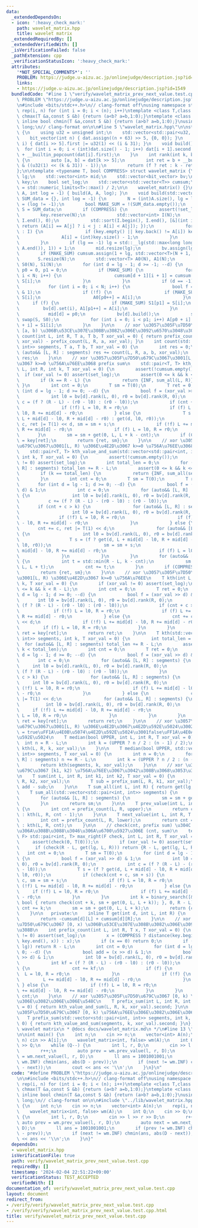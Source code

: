 ```yaml
---
data:
  _extendedDependsOn:
  - icon: ':heavy_check_mark:'
    path: wavelet_matrix.hpp
    title: wavelet matrix
  _extendedRequiredBy: []
  _extendedVerifiedWith: []
  _isVerificationFailed: false
  _pathExtension: cpp
  _verificationStatusIcon: ':heavy_check_mark:'
  attributes:
    '*NOT_SPECIAL_COMMENTS*': ''
    PROBLEM: https://judge.u-aizu.ac.jp/onlinejudge/description.jsp?id=1549
    links:
    - https://judge.u-aizu.ac.jp/onlinejudge/description.jsp?id=1549
  bundledCode: "#line 1 \"verify/wavelet_matrix_prev_next_value.test.cpp\"\n#define\
    \ PROBLEM \"https://judge.u-aizu.ac.jp/onlinejudge/description.jsp?id=1549\"\n\
    \n#include <bits/stdc++.h>\n// clang-format off\nusing namespace std;\n#define\
    \ rep(i, n) for (int i = 0; i < (n); i++)\ntemplate <class T,class S> inline bool\
    \ chmax(T &a,const S &b) {return (a<b? a=b,1:0);}\ntemplate <class T,class S>\
    \ inline bool chmin(T &a,const S &b) {return (a>b? a=b,1:0);}\nusing ll = long\
    \ long;\n// clang-format on\n\n#line 5 \"wavelet_matrix.hpp\"\n\nstruct bit_vector\
    \ {\n    using u32 = unsigned int;\n    std::vector<std::pair<u32, u32>> dat;\n\
    \    bit_vector(int n) { dat.assign((n + 63) >> 5, {0, 0}); }\n    void set(int\
    \ i) { dat[i >> 5].first |= u32(1) << (i & 31); }\n    void build() {\n      \
    \  for (int i = 0; i < (int)dat.size() - 1; i++) dat[i + 1].second = dat[i].second\
    \ + __builtin_popcount(dat[i].first);\n    }\n    int rank(int k, bool f = 1)\
    \ {\n        auto [a, b] = dat[k >> 5];\n        int ret = b + __builtin_popcount(a\
    \ & ((u32(1) << (k & 31)) - 1));\n        return (f ? ret : k - ret);\n    }\n\
    };\n\ntemplate <typename T, bool COMPRESS> struct wavelet_matrix {\n    int N,\
    \ lg;\n    std::vector<int> mid;\n    std::vector<bit_vector> bv;\n    std::vector<T>\
    \ key;\n    bool set_log;\n    std::vector<std::vector<T>> cumsum;\n    T INF\
    \ = std::numeric_limits<T>::max() / 2;\n\n    wavelet_matrix() {}\n    wavelet_matrix(std::vector<T>\
    \ A, int log = -1) { build(A, A, log); }\n    void build(std::vector<T> A, std::vector<T>\
    \ SUM_data = {}, int log = -1) {\n        N = (int)A.size(), lg = log, set_log\
    \ = (log != -1);\n        bool MAKE_SUM = !(SUM_data.empty());\n        std::vector<T>&\
    \ S = SUM_data;\n        if (COMPRESS) {\n            assert(!set_log);\n    \
    \        key.reserve(N);\n            std::vector<int> I(N);\n            std::iota(I.begin(),\
    \ I.end(), 0);\n            std::sort(I.begin(), I.end(), [&](int i, int j) {\
    \ return (A[i] == A[j] ? i < j : A[i] < A[j]); });\n            for (auto&& i\
    \ : I) {\n                if (key.empty() || key.back() != A[i]) key.emplace_back(A[i]);\n\
    \                A[i] = (int)key.size() - 1;\n            }\n            key.shrink_to_fit();\n\
    \        }\n        if (lg == -1) lg = std::__lg(std::max<long long>(*max_element(A.begin(),\
    \ A.end()), 1)) + 1;\n        mid.resize(lg);\n        bv.assign(lg, bit_vector(N));\n\
    \        if (MAKE_SUM) cumsum.assign(1 + lg, std::vector<T>(N + 1, T(0)));\n \
    \       S.resize(N);\n        std::vector<T> A0(N), A1(N);\n        std::vector<T>\
    \ S0(N), S1(N);\n        for (int d = lg - 1; d >= -1; --d) {\n            int\
    \ p0 = 0, p1 = 0;\n            if (MAKE_SUM) {\n                for (int i = 0;\
    \ i < N; i++) {\n                    cumsum[d + 1][i + 1] = cumsum[d + 1][i] +\
    \ S[i];\n                }\n            }\n            if (d == -1) break;\n \
    \           for (int i = 0; i < N; i++) {\n                bool f = (A[i] >> d\
    \ & 1);\n                if (!f) {\n                    if (MAKE_SUM) S0[p0] =\
    \ S[i];\n                    A0[p0++] = A[i];\n                }\n           \
    \     if (f) {\n                    if (MAKE_SUM) S1[p1] = S[i];\n           \
    \         bv[d].set(i), A1[p1++] = A[i];\n                }\n            }\n \
    \           mid[d] = p0;\n            bv[d].build();\n            swap(A, A0),\
    \ swap(S, S0);\n            for (int i = 0; i < p1; i++) A[p0 + i] = A1[i], S[p0\
    \ + i] = S1[i];\n        }\n    }\n\n    // xor \u3057\u305F\u7D50\u679C\u3067\
    \ [a, b) \u306B\u53CE\u307E\u308B\u3082\u306E\u3092\u6570\u3048\u308B\n    int\
    \ count(int L, int R, T a, T b, T xor_val = 0) { return prefix_count(L, R, b,\
    \ xor_val) - prefix_count(L, R, a, xor_val); }\n    int count(std::vector<std::pair<int,\
    \ int>> segments, T a, T b, T xor_val = 0) {\n        int res = 0;\n        for\
    \ (auto&& [L, R] : segments) res += count(L, R, a, b, xor_val);\n        return\
    \ res;\n    }\n\n    // xor \u3057\u305F\u7D50\u679C\u3067\u3001[L, R) \u306E\u4E2D\
    \u3067 k>=0 \u756A\u76EE\u3068 prefix sum\n    std::pair<T, T> kth_value_and_sum(int\
    \ L, int R, int k, T xor_val = 0) {\n        assert(!cumsum.empty());\n      \
    \  if (xor_val != 0) assert(set_log);\n        assert(0 <= k && k <= R - L);\n\
    \        if (k == R - L) {\n            return {INF, sum_all(L, R)};\n       \
    \ }\n        int cnt = 0;\n        T sm = T(0);\n        T ret = 0;\n        for\
    \ (int d = lg - 1; d >= 0; --d) {\n            bool f = (xor_val >> d) & 1;\n\
    \            int l0 = bv[d].rank(L, 0), r0 = bv[d].rank(R, 0);\n            int\
    \ c = (f ? (R - L) - (r0 - l0) : (r0 - l0));\n            if (cnt + c > k) {\n\
    \                if (!f) L = l0, R = r0;\n                if (f) L += mid[d] -\
    \ l0, R += mid[d] - r0;\n            } else {\n                T s = (f ? get(d,\
    \ L + mid[d] - l0, R + mid[d] - r0) : get(d, l0, r0));\n                cnt +=\
    \ c, ret |= T(1) << d, sm = sm + s;\n                if (!f) L += mid[d] - l0,\
    \ R += mid[d] - r0;\n                if (f) L = l0, R = r0;\n            }\n \
    \       }\n        sm = sm + get(0, L, L + k - cnt);\n        if (COMPRESS) ret\
    \ = key[ret];\n        return {ret, sm};\n    }\n\n    // xor \u3057\u305F\u7D50\
    \u679C\u3067\u3001[L, R) \u306E\u4E2D\u3067 k>=0 \u756A\u76EE\u3068 prefix sum\n\
    \    std::pair<T, T> kth_value_and_sum(std::vector<std::pair<int, int>> segments,\
    \ int k, T xor_val = 0) {\n        assert(!cumsum.empty());\n        if (xor_val\
    \ != 0) assert(set_log);\n        int total_len = 0;\n        for (auto&& [L,\
    \ R] : segments) total_len += R - L;\n        assert(0 <= k && k <= total_len);\n\
    \        if (k == total_len) {\n            return {INF, sum_all(segments)};\n\
    \        }\n        int cnt = 0;\n        T sm = T(0);\n        T ret = 0;\n \
    \       for (int d = lg - 1; d >= 0; --d) {\n            bool f = (xor_val >>\
    \ d) & 1;\n            int c = 0;\n            for (auto&& [L, R] : segments)\
    \ {\n                int l0 = bv[d].rank(L, 0), r0 = bv[d].rank(R, 0);\n     \
    \           c += (f ? (R - L) - (r0 - l0) : (r0 - l0));\n            }\n     \
    \       if (cnt + c > k) {\n                for (auto&& [L, R] : segments) {\n\
    \                    int l0 = bv[d].rank(L, 0), r0 = bv[d].rank(R, 0);\n     \
    \               if (!f) L = l0, R = r0;\n                    if (f) L += mid[d]\
    \ - l0, R += mid[d] - r0;\n                }\n            } else {\n         \
    \       cnt += c, ret |= T(1) << d;\n                for (auto&& [L, R] : segments)\
    \ {\n                    int l0 = bv[d].rank(L, 0), r0 = bv[d].rank(R, 0);\n \
    \                   T s = (f ? get(d, L + mid[d] - l0, R + mid[d] - r0) : get(d,\
    \ l0, r0));\n                    sm = sm + s;\n                    if (!f) L +=\
    \ mid[d] - l0, R += mid[d] - r0;\n                    if (f) L = l0, R = r0;\n\
    \                }\n            }\n        }\n        for (auto&& [L, R] : segments)\
    \ {\n            int t = std::min(R - L, k - cnt);\n            sm = sm + get(0,\
    \ L, L + t);\n            cnt += t;\n        }\n        if (COMPRESS) ret = key[ret];\n\
    \        return {ret, sm};\n    }\n\n    // xor \u3057\u305F\u7D50\u679C\u3067\
    \u3001[L, R) \u306E\u4E2D\u3067 k>=0 \u756A\u76EE\n    T kth(int L, int R, int\
    \ k, T xor_val = 0) {\n        if (xor_val != 0) assert(set_log);\n        assert(0\
    \ <= k && k < R - L);\n        int cnt = 0;\n        T ret = 0;\n        for (int\
    \ d = lg - 1; d >= 0; --d) {\n            bool f = (xor_val >> d) & 1;\n     \
    \       int l0 = bv[d].rank(L, 0), r0 = bv[d].rank(R, 0);\n            int c =\
    \ (f ? (R - L) - (r0 - l0) : (r0 - l0));\n            if (cnt + c > k) {\n   \
    \             if (!f) L = l0, R = r0;\n                if (f) L += mid[d] - l0,\
    \ R += mid[d] - r0;\n            } else {\n                cnt += c, ret |= T(1)\
    \ << d;\n                if (!f) L += mid[d] - l0, R += mid[d] - r0;\n       \
    \         if (f) L = l0, R = r0;\n            }\n        }\n        if (COMPRESS)\
    \ ret = key[ret];\n        return ret;\n    }\n\n    T kth(std::vector<std::pair<int,\
    \ int>> segments, int k, T xor_val = 0) {\n        int total_len = 0;\n      \
    \  for (auto&& [L, R] : segments) total_len += R - L;\n        assert(0 <= k &&\
    \ k < total_len);\n        int cnt = 0;\n        T ret = 0;\n        for (int\
    \ d = lg - 1; d >= 0; --d) {\n            bool f = (xor_val >> d) & 1;\n     \
    \       int c = 0;\n            for (auto&& [L, R] : segments) {\n           \
    \     int l0 = bv[d].rank(L, 0), r0 = bv[d].rank(R, 0);\n                c +=\
    \ (f ? (R - L) - (r0 - l0) : (r0 - l0));\n            }\n            if (cnt +\
    \ c > k) {\n                for (auto&& [L, R] : segments) {\n               \
    \     int l0 = bv[d].rank(L, 0), r0 = bv[d].rank(R, 0);\n                    if\
    \ (!f) L = l0, R = r0;\n                    if (f) L += mid[d] - l0, R += mid[d]\
    \ - r0;\n                }\n            } else {\n                cnt += c, ret\
    \ |= T(1) << d;\n                for (auto&& [L, R] : segments) {\n          \
    \          int l0 = bv[d].rank(L, 0), r0 = bv[d].rank(R, 0);\n               \
    \     if (!f) L += mid[d] - l0, R += mid[d] - r0;\n                    if (f)\
    \ L = l0, R = r0;\n                }\n            }\n        }\n        if (COMPRESS)\
    \ ret = key[ret];\n        return ret;\n    }\n\n    // xor \u3057\u305F\u7D50\
    \u679C\u3067\u3001[L, R) \u306E\u4E2D\u3067\u4E2D\u592E\u5024\u3002\n    // LOWER\
    \ = true\uFF1A\u4E0B\u5074\u4E2D\u592E\u5024\u3001false\uFF1A\u4E0A\u5074\u4E2D\
    \u592E\u5024\n    T median(bool UPPER, int L, int R, T xor_val = 0) {\n      \
    \  int n = R - L;\n        int k = (UPPER ? n / 2 : (n - 1) / 2);\n        return\
    \ kth(L, R, k, xor_val);\n    }\n\n    T median(bool UPPER, std::vector<std::pair<int,\
    \ int>> segments, T xor_val = 0) {\n        int n = 0;\n        for (auto&& [L,\
    \ R] : segments) n += R - L;\n        int k = (UPPER ? n / 2 : (n - 1) / 2);\n\
    \        return kth(segments, k, xor_val);\n    }\n\n    // xor \u3057\u305F\u7D50\
    \u679C\u3067 [k1, k2) \u756A\u76EE\u3067\u3042\u308B\u3068\u3053\u308D\u306E\u548C\
    \n    T sum(int L, int R, int k1, int k2, T xor_val = 0) {\n        T add = prefix_sum(L,\
    \ R, k2, xor_val);\n        T sub = prefix_sum(L, R, k1, xor_val);\n        return\
    \ add - sub;\n    }\n\n    T sum_all(int L, int R) { return get(lg, L, R); }\n\
    \    T sum_all(std::vector<std::pair<int, int>> segments) {\n        T sm = T(0);\n\
    \        for (auto&& [L, R] : segments) {\n            sm = sm + get(lg, L, R);\n\
    \        }\n        return sm;\n    }\n\n    T prev_value(int L, int R, T upper)\
    \ {\n        int cnt = prefix_count(L, R, upper);\n        return cnt == 0 ? INF\
    \ : kth(L, R, cnt - 1);\n    }\n\n    T next_value(int L, int R, T lower) {\n\
    \        int cnt = prefix_count(L, R, lower);\n        return cnt == R - L ? INF\
    \ : kth(L, R, cnt);\n    }\n\n    // check(cnt, prefix sum) \u304C true \u3068\
    \u306A\u308B\u3088\u3046\u306A\u6700\u5927\u306E (cnt, sum)\n    template <typename\
    \ F> std::pair<int, T> max_right(F check, int L, int R, T xor_val = 0) {\n   \
    \     assert(check(0, T(0)));\n        if (xor_val != 0) assert(set_log);\n  \
    \      if (check(R - L, get(lg, L, R))) return {R - L, get(lg, L, R)};\n     \
    \   int cnt = 0;\n        T sm = T(0);\n        for (int d = lg - 1; d >= 0; --d)\
    \ {\n            bool f = (xor_val >> d) & 1;\n            int l0 = bv[d].rank(L,\
    \ 0), r0 = bv[d].rank(R, 0);\n            int c = (f ? (R - L) - (r0 - l0) : (r0\
    \ - l0));\n            T s = (f ? get(d, L + mid[d] - l0, R + mid[d] - r0) : get(d,\
    \ l0, r0));\n            if (check(cnt + c, sm + s)) {\n                cnt +=\
    \ c, sm = sm + s;\n                if (f) L = l0, R = r0;\n                if\
    \ (!f) L += mid[d] - l0, R += mid[d] - r0;\n            } else {\n           \
    \     if (!f) L = l0, R = r0;\n                if (f) L += mid[d] - l0, R += mid[d]\
    \ - r0;\n            }\n        }\n        int k = binary_search([&](int k) ->\
    \ bool { return check(cnt + k, sm + get(0, L, L + k)); }, 0, R - L);\n       \
    \ cnt += k;\n        sm = sm + get(0, L, L + k);\n        return {cnt, sm};\n\
    \    }\n\n   private:\n    inline T get(int d, int L, int R) {\n        assert(!cumsum.empty());\n\
    \        return -cumsum[d][L] + cumsum[d][R];\n    }\n\n    // xor \u3057\u305F\
    \u7D50\u679C\u3067 [0, x) \u306B\u53CE\u307E\u308B\u3082\u306E\u3092\u6570\u3048\
    \u308B\n    int prefix_count(int L, int R, T x, T xor_val = 0) {\n        if (xor_val\
    \ != 0) assert(set_log);\n        x = (COMPRESS ? distance(key.begin(), lower_bound(key.begin(),\
    \ key.end(), x)) : x);\n        if (x == 0) return 0;\n        if (x >= (1 <<\
    \ lg)) return R - L;\n        int cnt = 0;\n        for (int d = lg - 1; d >=\
    \ 0; --d) {\n            bool add = (x >> d) & 1;\n            bool f = ((xor_val)\
    \ >> d) & 1;\n            int l0 = bv[d].rank(L, 0), r0 = bv[d].rank(R, 0);\n\
    \            int kf = (f ? (R - L) - (r0 - l0) : (r0 - l0));\n            if (add)\
    \ {\n                cnt += kf;\n                if (f) {\n                  \
    \  L = l0, R = r0;\n                }\n                if (!f) {\n           \
    \         L += mid[d] - l0, R += mid[d] - r0;\n                }\n           \
    \ } else {\n                if (!f) L = l0, R = r0;\n                if (f) L\
    \ += mid[d] - l0, R += mid[d] - r0;\n            }\n        }\n        return\
    \ cnt;\n    }\n\n    // xor \u3057\u305F\u7D50\u679C\u3067 [0, k) \u756A\u76EE\
    \u306E\u3082\u306E\u306E\u548C\n    T prefix_sum(int L, int R, int k, T xor_val\
    \ = 0) { return kth_value_and_sum(L, R, k, xor_val).second; }\n\n    // xor \u3057\
    \u305F\u7D50\u679C\u3067 [0, k) \u756A\u76EE\u306E\u3082\u306E\u306E\u548C\n \
    \   T prefix_sum(std::vector<std::pair<int, int>> segments, int k, T xor_val =\
    \ 0) { return kth_value_and_sum(segments, k, xor_val).second; }\n};\n/*\n * @brief\
    \ wavelet matrix\n * @docs docs/wavelet_matrix.md\n */\n#line 13 \"verify/wavelet_matrix_prev_next_value.test.cpp\"\
    \n\nint main() {\n    int n;\n    cin >> n;\n    vector<int> A(n);\n    rep(i,\
    \ n) cin >> A[i];\n    wavelet_matrix<int, false> wm(A);\n    int Q;\n    cin\
    \ >> Q;\n    while (Q--) {\n        int l, r, D;\n        cin >> l >> r >> D;\n\
    \        r++;\n        auto prev = wm.prev_value(l, r, D);\n        auto next\
    \ = wm.next_value(l, r, D);\n        ll ans = 1001001001;\n        if (prev !=\
    \ wm.INF) chmin(ans, abs(D - prev));\n        if (next != wm.INF) chmin(ans, abs(D\
    \ - next));\n        cout << ans << '\\n';\n    }\n}\n"
  code: "#define PROBLEM \"https://judge.u-aizu.ac.jp/onlinejudge/description.jsp?id=1549\"\
    \n\n#include <bits/stdc++.h>\n// clang-format off\nusing namespace std;\n#define\
    \ rep(i, n) for (int i = 0; i < (n); i++)\ntemplate <class T,class S> inline bool\
    \ chmax(T &a,const S &b) {return (a<b? a=b,1:0);}\ntemplate <class T,class S>\
    \ inline bool chmin(T &a,const S &b) {return (a>b? a=b,1:0);}\nusing ll = long\
    \ long;\n// clang-format on\n\n#include \"../lib/wavelet_matrix.hpp\"\n\nint main()\
    \ {\n    int n;\n    cin >> n;\n    vector<int> A(n);\n    rep(i, n) cin >> A[i];\n\
    \    wavelet_matrix<int, false> wm(A);\n    int Q;\n    cin >> Q;\n    while (Q--)\
    \ {\n        int l, r, D;\n        cin >> l >> r >> D;\n        r++;\n       \
    \ auto prev = wm.prev_value(l, r, D);\n        auto next = wm.next_value(l, r,\
    \ D);\n        ll ans = 1001001001;\n        if (prev != wm.INF) chmin(ans, abs(D\
    \ - prev));\n        if (next != wm.INF) chmin(ans, abs(D - next));\n        cout\
    \ << ans << '\\n';\n    }\n}"
  dependsOn:
  - wavelet_matrix.hpp
  isVerificationFile: true
  path: verify/wavelet_matrix_prev_next_value.test.cpp
  requiredBy: []
  timestamp: '2024-02-04 22:51:22+09:00'
  verificationStatus: TEST_ACCEPTED
  verifiedWith: []
documentation_of: verify/wavelet_matrix_prev_next_value.test.cpp
layout: document
redirect_from:
- /verify/verify/wavelet_matrix_prev_next_value.test.cpp
- /verify/verify/wavelet_matrix_prev_next_value.test.cpp.html
title: verify/wavelet_matrix_prev_next_value.test.cpp
---
```

